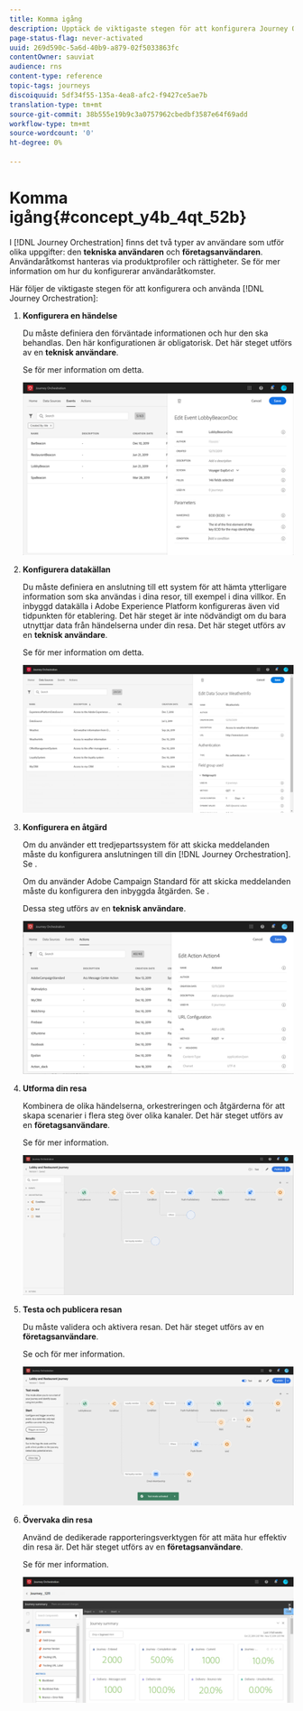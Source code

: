 ```yaml
---
title: Komma igång
description: Upptäck de viktigaste stegen för att konfigurera Journey Orchestration och bygga din första resa.
page-status-flag: never-activated
uuid: 269d590c-5a6d-40b9-a879-02f5033863fc
contentOwner: sauviat
audience: rns
content-type: reference
topic-tags: journeys
discoiquuid: 5df34f55-135a-4ea8-afc2-f9427ce5ae7b
translation-type: tm+mt
source-git-commit: 38b555e19b9c3a0757962cbedbf3587e64f69add
workflow-type: tm+mt
source-wordcount: '0'
ht-degree: 0%

---
```



# Komma igång{#concept_y4b_4qt_52b}

I [!DNL Journey Orchestration] finns det två typer av användare som utför olika uppgifter: den **tekniska användaren** och **företagsanvändaren**. Användaråtkomst hanteras via produktprofiler och rättigheter. Se [](../about/access-management.md) för mer information om hur du konfigurerar användaråtkomster.

Här följer de viktigaste stegen för att konfigurera och använda [!DNL Journey Orchestration]:

1. **Konfigurera en händelse**

   Du måste definiera den förväntade informationen och hur den ska behandlas. Den här konfigurationen är obligatorisk. Det här steget utförs av en **teknisk användare**.

   Se [](../event/about-events.md) för mer information om detta.

   ![](../assets/journey7.png)

1. **Konfigurera datakällan**

   Du måste definiera en anslutning till ett system för att hämta ytterligare information som ska användas i dina resor, till exempel i dina villkor. En inbyggd datakälla i Adobe Experience Platform konfigureras även vid tidpunkten för etablering. Det här steget är inte nödvändigt om du bara utnyttjar data från händelserna under din resa. Det här steget utförs av en **teknisk användare**.

   Se [](../datasource/about-data-sources.md) för mer information om detta.

   ![](../assets/journey22.png)

1. **Konfigurera en åtgärd**

   Om du använder ett tredjepartssystem för att skicka meddelanden måste du konfigurera anslutningen till din [!DNL Journey Orchestration]. Se [](../action/about-custom-action-configuration.md).

   Om du använder Adobe Campaign Standard för att skicka meddelanden måste du konfigurera den inbyggda åtgärden. Se [](../action/working-with-adobe-campaign.md).

   Dessa steg utförs av en **teknisk användare**.

   ![](../assets/custom2.png)

1. **Utforma din resa**

   Kombinera de olika händelserna, orkestreringen och åtgärderna för att skapa scenarier i flera steg över olika kanaler. Det här steget utförs av en **företagsanvändare**.

   Se [](../building-journeys/journey.md) för mer information.

   ![](../assets/journeyuc2_24.png)

1. **Testa och publicera resan**

   Du måste validera och aktivera resan. Det här steget utförs av en **företagsanvändare**.

   Se [](../building-journeys/testing-the-journey.md) och [](../building-journeys/publishing-the-journey.md) för mer information.

   ![](../assets/journeyuc2_32bis.png)

1. **Övervaka din resa**

   Använd de dedikerade rapporteringsverktygen för att mäta hur effektiv din resa är. Det här steget utförs av en **företagsanvändare**.

   Se [](../reporting/about-journey-reports.md) för mer information.

   ![](../assets/dynamic_report_journey_12.png)

